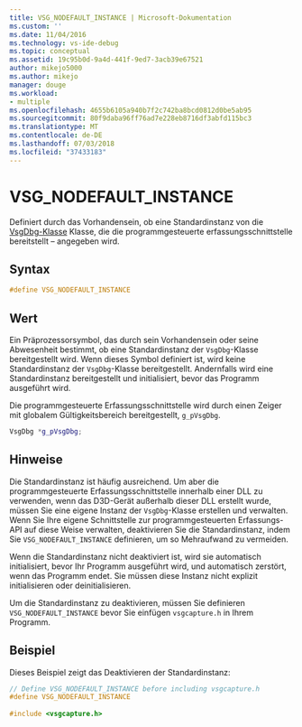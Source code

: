 ```yaml
---
title: VSG_NODEFAULT_INSTANCE | Microsoft-Dokumentation
ms.custom: ''
ms.date: 11/04/2016
ms.technology: vs-ide-debug
ms.topic: conceptual
ms.assetid: 19c95b0d-9a4d-441f-9ed7-3acb39e67521
author: mikejo5000
ms.author: mikejo
manager: douge
ms.workload:
- multiple
ms.openlocfilehash: 4655b6105a940b7f2c742ba8bcd0812d0be5ab95
ms.sourcegitcommit: 80f9daba96ff76ad7e228eb8716df3abfd115bc3
ms.translationtype: MT
ms.contentlocale: de-DE
ms.lasthandoff: 07/03/2018
ms.locfileid: "37433183"
---
```

# <a name="vsgnodefaultinstance"></a>VSG_NODEFAULT_INSTANCE
Definiert durch das Vorhandensein, ob eine Standardinstanz von die [VsgDbg-Klasse](vsgdbg-class.md) Klasse, die die programmgesteuerte erfassungsschnittstelle bereitstellt – angegeben wird.  
  
## <a name="syntax"></a>Syntax  
  
```C++  
#define VSG_NODEFAULT_INSTANCE  
```  
  
## <a name="value"></a>Wert  
 Ein Präprozessorsymbol, das durch sein Vorhandensein oder seine Abwesenheit bestimmt, ob eine Standardinstanz der `VsgDbg`-Klasse bereitgestellt wird. Wenn dieses Symbol definiert ist, wird keine Standardinstanz der `VsgDbg`-Klasse bereitgestellt. Andernfalls wird eine Standardinstanz bereitgestellt und initialisiert, bevor das Programm ausgeführt wird.  
  
 Die programmgesteuerte Erfassungsschnittstelle wird durch einen Zeiger mit globalem Gültigkeitsbereich bereitgestellt, `g_pVsgDbg`.  
  
```cpp
VsgDbg *g_pVsgDbg;  
```  
  
## <a name="remarks"></a>Hinweise  
 Die Standardinstanz ist häufig ausreichend. Um aber die programmgesteuerte Erfassungsschnittstelle innerhalb einer DLL zu verwenden, wenn das D3D-Gerät außerhalb dieser DLL erstellt wurde, müssen Sie eine eigene Instanz der `VsgDbg`-Klasse erstellen und verwalten. Wenn Sie Ihre eigene Schnittstelle zur programmgesteuerten Erfassungs-API auf diese Weise verwalten, deaktivieren Sie die Standardinstanz, indem Sie `VSG_NODEFAULT_INSTANCE` definieren, um so Mehraufwand zu vermeiden.  
  
 Wenn die Standardinstanz nicht deaktiviert ist, wird sie automatisch initialisiert, bevor Ihr Programm ausgeführt wird, und automatisch zerstört, wenn das Programm endet. Sie müssen diese Instanz nicht explizit initialisieren oder deinitialisieren.  
  
 Um die Standardinstanz zu deaktivieren, müssen Sie definieren `VSG_NODEFAULT_INSTANCE` bevor Sie einfügen `vsgcapture.h` in Ihrem Programm.  
  
## <a name="example"></a>Beispiel  
 Dieses Beispiel zeigt das Deaktivieren der Standardinstanz:  
  
```cpp
// Define VSG_NODEFAULT_INSTANCE before including vsgcapture.h  
#define VSG_NODEFAULT_INSTANCE  
  
#include <vsgcapture.h>  
```
